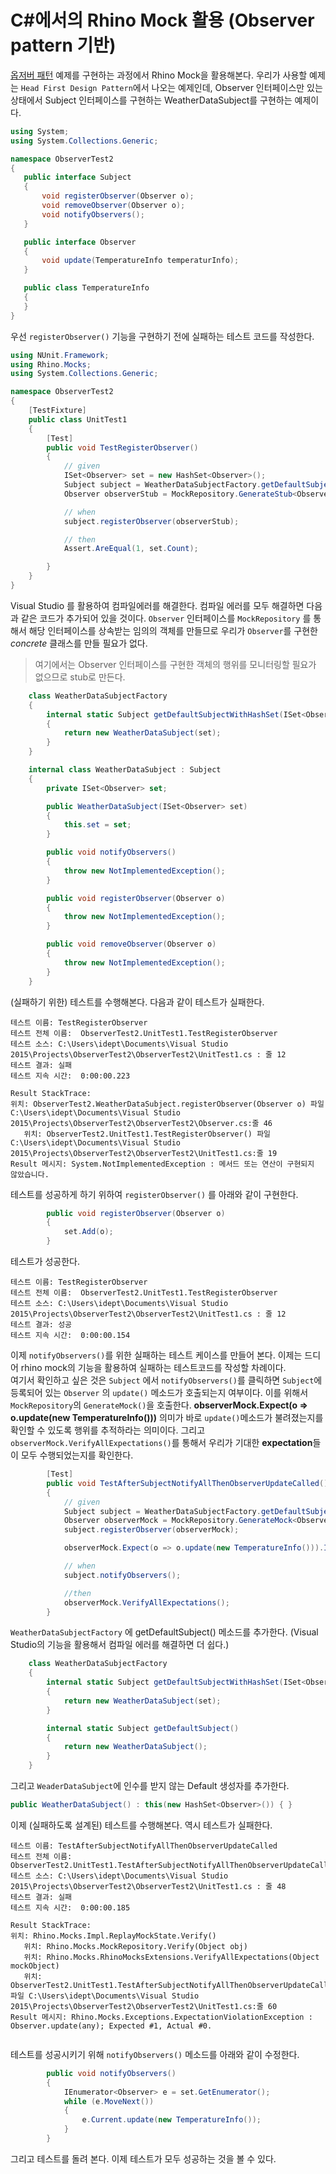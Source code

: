 # C#에서의 Rhino Mock 활용 (Observer pattern 기반)

[옵저버 패턴](https://ko.wikipedia.org/wiki/%EC%98%B5%EC%84%9C%EB%B2%84_%ED%8C%A8%ED%84%B4) 예제를 구현하는 과정에서 Rhino Mock을 활용해본다.
우리가 사용할 예제는 `Head First Design Pattern`에서 나오는 예제인데,
Observer 인터페이스만 있는 상태에서
Subject 인터페이스를 구현하는 WeatherDataSubject를 구현하는 예제이다.

 ```c#
using System;
using System.Collections.Generic;

namespace ObserverTest2
{
    public interface Subject
    {
        void registerObserver(Observer o);
        void removeObserver(Observer o);
        void notifyObservers();
    }

    public interface Observer
    {
        void update(TemperatureInfo temperaturInfo);
    }

    public class TemperatureInfo
    {
    }
}
```

우선 `registerObserver()` 기능을 구현하기 전에 실패하는 테스트 코드를 작성한다.

``` C#
using NUnit.Framework;
using Rhino.Mocks;
using System.Collections.Generic;

namespace ObserverTest2
{
    [TestFixture]
    public class UnitTest1
    {
        [Test] 
        public void TestRegisterObserver()
        {
            // given
            ISet<Observer> set = new HashSet<Observer>();
            Subject subject = WeatherDataSubjectFactory.getDefaultSubjectWithHashSet(set);
            Observer observerStub = MockRepository.GenerateStub<Observer>();

            // when
            subject.registerObserver(observerStub);

            // then
            Assert.AreEqual(1, set.Count);

        }
    }
}
```

Visual Studio 를 활용하여 컴파일에러를 해결한다.
컴파일 에러를 모두 해결하면 다음과 같은 코드가 추가되어 있을 것이다.
`Observer` 인터페이스를 `MockRepository` 를 통해서 해당 인터페이스를 상속받는
임의의 객체를 만들므로 우리가 `Observer`를 구현한 *concrete* 클래스를 만들 필요가 없다.
> 여기에서는 Observer 인터페이스를 구현한 객체의 행위를 모니터링할 필요가 없으므로 stub로 만든다.

``` C#
    class WeatherDataSubjectFactory
    {
        internal static Subject getDefaultSubjectWithHashSet(ISet<Observer> set)
        {
            return new WeatherDataSubject(set);
        }
    }

    internal class WeatherDataSubject : Subject
    {
        private ISet<Observer> set;

        public WeatherDataSubject(ISet<Observer> set)
        {
            this.set = set;
        }

        public void notifyObservers()
        {
            throw new NotImplementedException();
        }

        public void registerObserver(Observer o)
        {
            throw new NotImplementedException();
        }

        public void removeObserver(Observer o)
        {
            throw new NotImplementedException();
        }
    }
```

(실패하기 위한) 테스트를 수행해본다. 
다음과 같이 테스트가 실패한다.

```
테스트 이름:	TestRegisterObserver
테스트 전체 이름:	ObserverTest2.UnitTest1.TestRegisterObserver
테스트 소스:	C:\Users\idept\Documents\Visual Studio 2015\Projects\ObserverTest2\ObserverTest2\UnitTest1.cs : 줄 12
테스트 결과:	실패
테스트 지속 시간:	0:00:00.223

Result StackTrace:	
위치: ObserverTest2.WeatherDataSubject.registerObserver(Observer o) 파일 C:\Users\idept\Documents\Visual Studio 2015\Projects\ObserverTest2\ObserverTest2\Observer.cs:줄 46
   위치: ObserverTest2.UnitTest1.TestRegisterObserver() 파일 C:\Users\idept\Documents\Visual Studio 2015\Projects\ObserverTest2\ObserverTest2\UnitTest1.cs:줄 19
Result 메시지:	System.NotImplementedException : 메서드 또는 연산이 구현되지 않았습니다.
```

테스트를 성공하게 하기 위하여 `registerObserver()` 를 아래와 같이 구현한다.

```C#
        public void registerObserver(Observer o)
        {
            set.Add(o);
        }
```

테스트가 성공한다.
```
테스트 이름:	TestRegisterObserver
테스트 전체 이름:	ObserverTest2.UnitTest1.TestRegisterObserver
테스트 소스:	C:\Users\idept\Documents\Visual Studio 2015\Projects\ObserverTest2\ObserverTest2\UnitTest1.cs : 줄 12
테스트 결과:	성공
테스트 지속 시간:	0:00:00.154
```

이제 `notifyObservers()`를 위한 실패하는 테스트 케이스를 만들어 본다.
이제는 드디어 rhino mock의 기능을 활용하여 실패하는 테스트코드를 작성할 차례이다.	
여기서 확인하고 싶은 것은 `Subject` 에서 `notifyObservers()`를 클릭하면
`Subject`에 등록되어 있는 `Observer` 의 `update()` 메소드가 호출되는지 여부이다.
이를 위해서 `MockRepository`의 `GenerateMock()`을 호출한다.
**observerMock.Expect(o => o.update(new TemperatureInfo()))** 의미가 바로 `update()`메소드가 불려졌는지를 확인할 수 있도록 행위를 추적하라는 의미이다.
그리고 `observerMock.VerifyAllExpectations()`를 통해서 우리가 기대한 **expectation**들이 모두 수행되었는지를 확인한다.

```C#
        [Test]
        public void TestAfterSubjectNotifyAllThenObserverUpdateCalled()
        {
            // given
            Subject subject = WeatherDataSubjectFactory.getDefaultSubject();
            Observer observerMock = MockRepository.GenerateMock<Observer>();
            subject.registerObserver(observerMock);

            observerMock.Expect(o => o.update(new TemperatureInfo())).IgnoreArguments();

            // when
            subject.notifyObservers();

            //then
            observerMock.VerifyAllExpectations();
        }


```		


`WeatherDataSubjectFactory` 에 getDefaultSubject() 메소드를 추가한다.
(Visual Studio의 기능을 활용해서 컴파일 에러를 해결하면 더 쉽다.)

```C#
    class WeatherDataSubjectFactory
    {
        internal static Subject getDefaultSubjectWithHashSet(ISet<Observer> set)
        {
            return new WeatherDataSubject(set);
        }

        internal static Subject getDefaultSubject()
        {
            return new WeatherDataSubject();
        }
    }
```

그리고 `WeaderDataSubject`에 인수를 받지 않는 Default 생성자를 추가한다.
```C#
public WeatherDataSubject() : this(new HashSet<Observer>()) { }
```

이제 (실패하도록 설계된) 테스트를 수행해본다.
역시 테스트가 실패한다.

```
테스트 이름:	TestAfterSubjectNotifyAllThenObserverUpdateCalled
테스트 전체 이름:	ObserverTest2.UnitTest1.TestAfterSubjectNotifyAllThenObserverUpdateCalled
테스트 소스:	C:\Users\idept\Documents\Visual Studio 2015\Projects\ObserverTest2\ObserverTest2\UnitTest1.cs : 줄 48
테스트 결과:	실패
테스트 지속 시간:	0:00:00.185

Result StackTrace:	
위치: Rhino.Mocks.Impl.ReplayMockState.Verify()
   위치: Rhino.Mocks.MockRepository.Verify(Object obj)
   위치: Rhino.Mocks.RhinoMocksExtensions.VerifyAllExpectations(Object mockObject)
   위치: ObserverTest2.UnitTest1.TestAfterSubjectNotifyAllThenObserverUpdateCalled() 파일 C:\Users\idept\Documents\Visual Studio 2015\Projects\ObserverTest2\ObserverTest2\UnitTest1.cs:줄 60
Result 메시지:	Rhino.Mocks.Exceptions.ExpectationViolationException : Observer.update(any); Expected #1, Actual #0.


```

테스트를 성공시키기 위해 `notifyObservers()` 메소드를 아래와 같이 수정한다.

```C#
        public void notifyObservers()
        {
            IEnumerator<Observer> e = set.GetEnumerator();
            while (e.MoveNext())
            {
                e.Current.update(new TemperatureInfo());
            }
        }
```

그리고 테스트를 돌려 본다.
이제 테스트가 모두 성공하는 것을 볼 수 있다.


